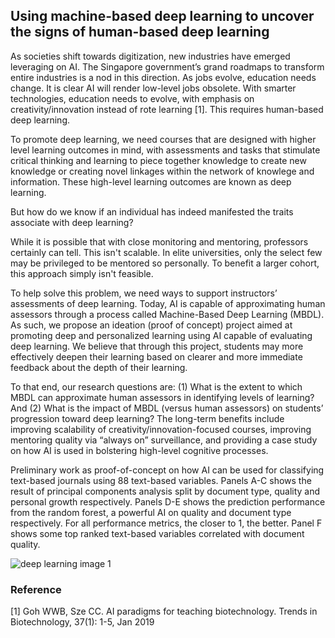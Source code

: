 ## Using machine-based deep learning to uncover the signs of human-based deep learning

As societies shift towards digitization, new industries have emerged leveraging on AI. The Singapore government’s grand roadmaps to transform entire industries is a nod in this direction. As jobs evolve, education needs change. It is clear AI will render low-level jobs obsolete. With smarter technologies, education needs to evolve, with emphasis on creativity/innovation instead of rote learning [1]. This requires human-based deep learning.

To promote deep learning, we need courses that are designed with higher level learning outcomes in mind, with assessments and tasks that stimulate critical thinking and learning to piece together knowledge to create new knowledge or creating novel linkages within the network of knowlege and information. These high-level learning outcomes are known as deep learning.

But how do we know if an individual has indeed manifested the traits associate with deep learning?

While it is possible that with close monitoring and mentoring, professors certainly can tell. This isn't scalable. In elite universities, only the select few may be privileged to be mentored so personally. To benefit a larger cohort, this approach simply isn't feasible.

To help solve this problem, we need ways to support instructors’ assessments of deep learning. Today, AI is capable of approximating human assessors through a process called Machine-Based Deep Learning (MBDL). As such, we propose an ideation (proof of concept) project aimed at promoting deep and personalized learning using AI capable of evaluating deep learning. We believe that through this project, students may more effectively deepen their learning based on clearer and more immediate feedback about the depth of their learning. 

To that end, our research questions are: (1) What is the extent to which MBDL can approximate human assessors in identifying levels of learning? And (2) What is the impact of MBDL (versus human assessors) on students’ progression toward deep learning? The long-term benefits include improving scalability of creativity/innovation-focused courses, improving mentoring quality via “always on” surveillance, and providing a case study on how AI is used in bolstering high-level cognitive processes.

Preliminary work as proof-of-concept on how AI can be used for classifying text-based journals using 88 text-based variables. Panels A-C shows the result of principal components analysis split by document type, quality and personal growth respectively. Panels D-E shows the prediction performance from the random forest, a powerful AI on quality and document type respectively. For all performance metrics, the closer to 1, the better. Panel F shows some top ranked text-based variables correlated with document quality.

![deep learning image 1](https://gohwils.github.io/biodatascience/images/deep_learning1.png)


### Reference
[1] Goh WWB, Sze CC. AI paradigms for teaching biotechnology. Trends in Biotechnology, 37(1): 1-5, Jan 2019


